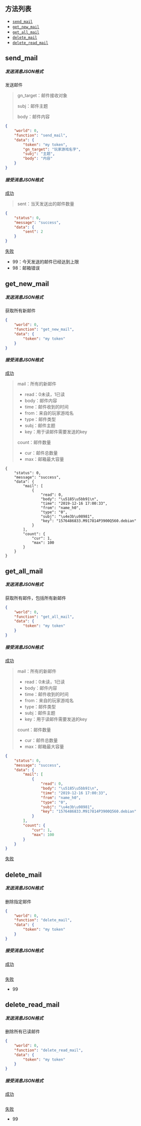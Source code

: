 ## 方法列表

* [`send_mail`](##send_mail)
* [`get_new_mail`](##get_new_mail)
* [`get_all_mail`](##get_all_mail)
* [`delete_mail`](##delete_mail)
* [`delete_read_mail`](##delete_read_mail)

## send_mail

##### 发送消息JSON格式

发送邮件

> gn_target：邮件接收对象
>
> subj：邮件主题
>
> body：邮件内容

```json
{
	"world": 0,
	"function": "send_mail",
	"data": {
		"token": "my token",
    	"gn_target": "玩家游戏名字",
        "subj": "主题",
        "body": "内容"
	}
}
```

##### 接受消息JSON格式

[成功]()

> sent：当天发送出的邮件数量

```json
{
    "status": 0,
    "message": "success",
    "data": {
        "sent": 2
    }
}
```

[失败]()

* 99：今天发送的邮件已经达到上限
* 98：邮箱错误



## get_new_mail

##### 发送消息JSON格式

获取所有新邮件

```json
{
	"world": 0,
	"function": "get_new_mail",
	"data": {
		"token": "my token"
	}
}
```

##### 接受消息JSON格式

[成功]()

> mail：所有的新邮件
>
> - read：0未读，1已读
> - body：邮件内容
> - time：邮件收到的时间
> - from：来自的玩家游戏名
> - type：邮件类型
> - subj：邮件主题
> - key：用于读邮件需要发送的key
>
> count：邮件数量
>
> - cur：邮件总数量
> - max：邮箱最大容量

```
{
    "status": 0,
    "message": "success",
    "data": {
        "mail": [
            {
                "read": 0,
                "body": "\u5185\u5bb91\n",
                "time": "2019-12-16 17:00:33",
                "from": "name_h0",
                "type": "0",
                "subj": "\u4e3b\u98981",
                "key": "1576486833.M917814P3900Q560.debian"
            }
        ],
        "count": {
            "cur": 1,
            "max": 100
        }
    }
}
```



## get_all_mail

##### 发送消息JSON格式

获取所有邮件，包括所有新邮件

```json
{
	"world": 0,
	"function": "get_all_mail",
	"data": {
		"token": "my token"
	}
}
```

##### 接受消息JSON格式

[成功]()

> mail：所有的新邮件
>
> - read：0未读，1已读
> - body：邮件内容
> - time：邮件收到的时间
> - from：来自的玩家游戏名
> - type：邮件类型
> - subj：邮件主题
> - key：用于读邮件需要发送的key
>
> count：邮件数量
>
> - cur：邮件总数量
> - max：邮箱最大容量

```json
{
    "status": 0,
    "message": "success",
    "data": {
        "mail": [
            {
                "read": 0,
                "body": "\u5185\u5bb91\n",
                "time": "2019-12-16 17:00:33",
                "from": "name_h0",
                "type": "0",
                "subj": "\u4e3b\u98981",
                "key": "1576486833.M917814P3900Q560.debian"
            }
        ],
        "count": {
            "cur": 1,
            "max": 100
        }
    }
}
```

[失败]()



## delete_mail

##### 发送消息JSON格式

删除指定邮件

> 

```json
{
	"world": 0,
	"function": "delete_mail",
	"data": {
		"token": "my token"
	}
}
```

##### 接受消息JSON格式

[成功]()

> 

```json

```

[失败]()

* 99







## delete_read_mail

##### 发送消息JSON格式

删除所有已读邮件

> 

```json
{
	"world": 0,
	"function": "delete_read_mail",
	"data": {
		"token": "my token"
	}
}
```

##### 接受消息JSON格式

[成功]()

> 

```json

```

[失败]()

* 99

